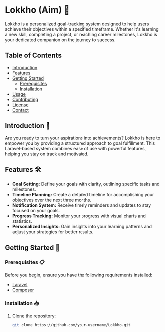 # Lokkho (Aim) 🚀

Lokkho is a personalized goal-tracking system designed to help users achieve their objectives within a specified timeframe. Whether it's learning a new skill, completing a project, or reaching career milestones, Lokkho is your dedicated companion on the journey to success.

## Table of Contents
- [Introduction](#introduction)
- [Features](#features)
- [Getting Started](#getting-started)
  - [Prerequisites](#prerequisites)
  - [Installation](#installation)
- [Usage](#usage)
- [Contributing](#contributing)
- [License](#license)
- [Contact](#contact)

## Introduction 🌟

Are you ready to turn your aspirations into achievements? Lokkho is here to empower you by providing a structured approach to goal fulfillment. This Laravel-based system combines ease of use with powerful features, helping you stay on track and motivated.

## Features 🛠️

- **Goal Setting:** Define your goals with clarity, outlining specific tasks and milestones.
- **Timeline Planning:** Create a detailed timeline for accomplishing your objectives over the next three months.
- **Notification System:** Receive timely reminders and updates to stay focused on your goals.
- **Progress Tracking:** Monitor your progress with visual charts and statistics.
- **Personalized Insights:** Gain insights into your learning patterns and adjust your strategies for better results.

## Getting Started 🚦

### Prerequisites 📋

Before you begin, ensure you have the following requirements installed:

- [Laravel](https://laravel.com/docs/installation)
- [Composer](https://getcomposer.org/download/)

### Installation 📥

1. Clone the repository:
   ```bash
   git clone https://github.com/your-username/Lokkho.git
